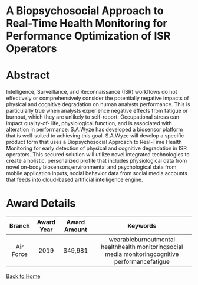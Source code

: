 
A Biopsychosocial Approach to Real-Time Health Monitoring for Performance Optimization of ISR Operators
=======================================================================================================

# Abstract


Intelligence, Surveillance, and Reconnaissance (ISR) workflows do not effectively or comprehensively consider the potentially negative impacts of physical and cognitive degradation on human analysts performance. This is particularly true when analysts experience negative effects from fatigue or burnout, which they are unlikely to self-report. Occupational stress can impact quality-of- life, physiological function, and is associated with alteration in performance. S.A.Wyze has developed a biosensor platform that is well-suited to achieving this goal. S.A.Wyze will develop a specific product form that uses a Biopsychosocial Approach to Real-Time Health Monitoring for early detection of physical and cognitive degradation in ISR operators. This secured solution will utilize novel integrated technologies to create a holistic, personalized profile that includes physiological data from novel on-body biosensors,environmental and psychological data from mobile application inputs, social behavior data from social media accounts that feeds into cloud-based artificial intelligence engine.  

# Award Details

|Branch|Award Year|Award Amount|Keywords|
| :---: | :---: | :---: | :---: |
|Air Force|2019|$49,981|wearableburnoutmental healthhealth monitoringsocial media monitoringcognitive performancefatigue|
  
  


[Back to Home](https://github.com/chrischow/dod_sbir_awards)